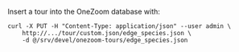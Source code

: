 Insert a tour into the OneZoom database with:

```
curl -X PUT -H "Content-Type: application/json" --user admin \
    http://.../tour/custom.json/edge_species.json \
    -d @/srv/devel/onezoom-tours/edge_species.json
```
